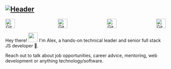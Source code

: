 [![Header](https://puu.sh/GMgQu/54f71d5c24.jpg "Header")](https://alexgurr.com)
---

<div style="display:flex;justify-content:space-between;">
    <img style="margin-right:10px;"src="https://encrypted-tbn0.gstatic.com/images?q=tbn%3AANd9GcTXoqIE31H6-G4dFj2NS1--t2-HDQOKdy9FSw&usqp=CAU" width="30" height="30" title="Github Logo">&nbsp;&nbsp;&nbsp;&nbsp;&nbsp;
    <img src="https://www.flaticon.com/svg/static/icons/svg/174/174876.svg" width="30" height="30" title="Github Logo">&nbsp;&nbsp;&nbsp;&nbsp;&nbsp;
    <img src="https://www.flaticon.com/svg/static/icons/svg/174/174857.svg" width="30" height="30" title="Github Logo">&nbsp;&nbsp;&nbsp;&nbsp;&nbsp;
    <img src="https://www.flaticon.com/svg/static/icons/svg/814/814513.svg" width="30" height="30" title="Github Logo">
</div>

Hey there! <img src="https://raw.githubusercontent.com/MartinHeinz/MartinHeinz/master/wave.gif" width="30px"> I'm Alex, a hands-on technical leader and senior full stack JS developer 🚀.

Reach out to talk about job opportunities, career advice, mentoring, web development or anything technology/software.
